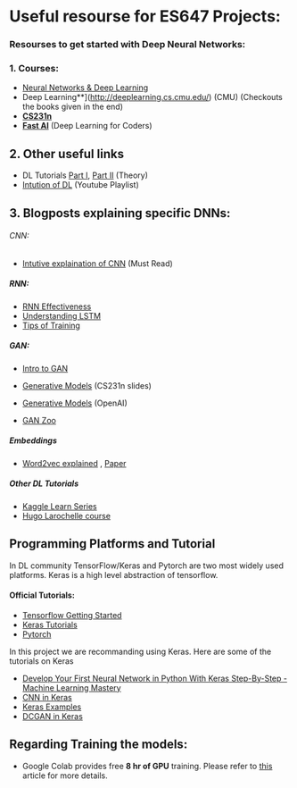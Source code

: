 # Useful resourse for ES647 Projects: 



### Resourses to get started with Deep Neural Networks:

### 1. Courses:

* [Neural Networks & Deep Learning](http://neuralnetworksanddeeplearning.com/chap1.html)
* Deep Learning**](http://deeplearning.cs.cmu.edu/) (CMU) (Checkouts the books given in the end)
* [**CS231n**](http://cs231n.stanford.edu/)
* **[Fast AI](http://course.fast.ai/index.html)** (Deep Learning for Coders)

## 2. Other useful links

- DL Tutorials [Part I](http://ai.stanford.edu/~quocle/tutorial1.pdf), [Part II](http://ai.stanford.edu/~quocle/tutorial2.pdf) (Theory)
- [Intution of DL](https://www.youtube.com/watch?v=aircAruvnKk&list=PLZHQObOWTQDNU6R1_67000Dx_ZCJB-3pi) (Youtube Playlist)

## 3. Blogposts explaining specific DNNs: 

###### CNN:

- [Intutive explaination of CNN](http://cs231n.github.io/convolutional-networks/) (Must Read)

##### RNN:

- [RNN Effectiveness](http://karpathy.github.io/2015/05/21/rnn-effectiveness/)
- [Understanding LSTM](http://colah.github.io/posts/2015-08-Understanding-LSTMs/)
- [Tips of Training](https://danijar.com/tips-for-training-recurrent-neural-networks/)

##### GAN:

- [Intro to GAN](http://blog.aylien.com/introduction-generative-adversarial-networks-code-tensorflow/)


- [Generative Models](http://cs231n.stanford.edu/slides/2017/cs231n_2017_lecture13.pdf) (CS231n slides)
- [Generative Models](https://blog.openai.com/generative-models/) (OpenAI)
- [GAN Zoo](https://deephunt.in/the-gan-zoo-79597dc8c347)

##### Embeddings

- [Word2vec explained](http://mccormickml.com/2016/04/19/word2vec-tutorial-the-skip-gram-model/) , [Paper](https://arxiv.org/pdf/1411.2738.pdf)

##### Other DL Tutorials

- [Kaggle Learn Series](https://www.kaggle.com/learn/deep-learning)
- [Hugo Larochelle course](https://www.youtube.com/watch?v=SGZ6BttHMPw&list=PL6Xpj9I5qXYEcOhn7TqghAJ6NAPrNmUBH)



## Programming Platforms and Tutorial

In DL community TensorFlow/Keras and Pytorch are two most widely used platforms. Keras is a high level abstraction of tensorflow. 



#### Official Tutorials:

- [Tensorflow Getting Started](https://www.tensorflow.org/get_started/)
- [Keras Tutorials](https://keras.io)
- [Pytorch](http://pytorch.org/tutorials/)

In this project we are recommanding using Keras. Here are some of the tutorials on Keras

- [Develop Your First Neural Network in Python With Keras Step-By-Step - Machine Learning Mastery](https://machinelearningmastery.com/tutorial-first-neural-network-python-keras/)
- [CNN in Keras](https://github.com/keras-team/keras/blob/master/examples/cifar10_cnn.py)
- [Keras Examples](https://github.com/keras-team/keras/tree/master/examples)
- [DCGAN in Keras](https://github.com/ctmakro/DCGAN-Keras)



## Regarding Training the models:

- Google Colab provides free **8 hr of GPU** training. Please refer to [this](https://medium.com/deep-learning-turkey/google-colab-free-gpu-tutorial-e113627b9f5d) article for more details.


